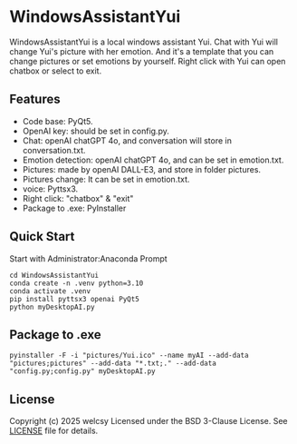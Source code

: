# WindowsAssistantYui

WindowsAssistantYui is a local windows assistant Yui. Chat with Yui will change Yui's picture with her emotion. And it's a template that you can change pictures or set emotions by yourself. Right click with Yui can open chatbox or select to exit.

## Features

- Code base: PyQt5.
- OpenAI key: should be set in config.py.
- Chat: openAI chatGPT 4o, and conversation will store in conversation.txt.
- Emotion detection: openAI chatGPT 4o, and can be set in emotion.txt.
- Pictures: made by openAI DALL-E3, and store in folder pictures.
- Pictures change: It can be set in emotion.txt.
- voice: Pyttsx3.
- Right click: "chatbox" & "exit"
- Package to .exe: PyInstaller

## Quick Start
Start with Administrator:Anaconda Prompt
```
cd WindowsAssistantYui
conda create -n .venv python=3.10
conda activate .venv
pip install pyttsx3 openai PyQt5
python myDesktopAI.py
```

## Package to .exe
```
pyinstaller -F -i "pictures/Yui.ico" --name myAI --add-data "pictures;pictures" --add-data "*.txt;." --add-data "config.py;config.py" myDesktopAI.py
```

## License

Copyright (c) 2025 welcsy
Licensed under the BSD 3-Clause License. See [LICENSE](license) file for details.
